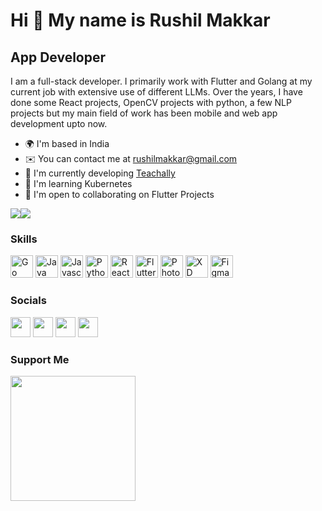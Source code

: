 Hi 👋 My name is Rushil Makkar
==============================

App Developer
-------------

I am a full-stack developer. I primarily work with Flutter and Golang at my current job with extensive use of different LLMs. Over the years, I have done some React projects, OpenCV projects with python, a few NLP projects but my main field of work has been mobile and web app development upto now.

* 🌍  I'm based in India
* ✉️  You can contact me at [rushilmakkar@gmail.com](mailto:rushilmakkar@gmail.com)
* 🚀  I'm currently developing [Teachally](https://teachally.com/)
* 🧠  I'm learning Kubernetes
* 🤝  I'm open to collaborating on Flutter Projects

<a href="https://www.twitter.com/rushil_makkar" target="_blank" rel="noreferrer"><img
src="https://img.shields.io/twitter/follow/rushil_makkar?logo=twitter&style=for-the-badge&color=0891b2&labelColor=1c1917"
/></a><a href="https://www.github.com/rajrushilmakkar" target="_blank" rel="noreferrer"><img
src="https://img.shields.io/github/followers/rajrushilmakkar?logo=github&style=for-the-badge&color=0891b2&labelColor=1c1917" /></a>
### Skills

<p align="left">
<a href="https://go.dev/doc/" target="_blank" rel="noreferrer"><img src="https://raw.githubusercontent.com/danielcranney/readme-generator/main/public/icons/skills/go-colored.svg" width="36" height="36" alt="Go" /></a>
<a href="https://www.oracle.com/java/" target="_blank" rel="noreferrer"><img src="https://raw.githubusercontent.com/danielcranney/readme-generator/main/public/icons/skills/java-colored.svg" width="36" height="36" alt="Java" /></a>
<a href="https://developer.mozilla.org/en-US/docs/Web/JavaScript" target="_blank" rel="noreferrer"><img src="https://raw.githubusercontent.com/danielcranney/readme-generator/main/public/icons/skills/javascript-colored.svg" width="36" height="36" alt="Javascript" /></a>
<a href="https://www.python.org/" target="_blank" rel="noreferrer"><img src="https://raw.githubusercontent.com/danielcranney/readme-generator/main/public/icons/skills/python-colored.svg" width="36" height="36" alt="Python" /></a>
<a href="https://reactjs.org/" target="_blank" rel="noreferrer"><img src="https://raw.githubusercontent.com/danielcranney/readme-generator/main/public/icons/skills/react-colored.svg" width="36" height="36" alt="React" /></a>
<a href="https://flutter.dev/" target="_blank" rel="noreferrer"><img src="https://raw.githubusercontent.com/danielcranney/readme-generator/main/public/icons/skills/flutter-colored.svg" width="36" height="36" alt="Flutter" /></a>
<a href="https://www.adobe.com/uk/products/photoshop.html" target="_blank" rel="noreferrer"><img src="https://raw.githubusercontent.com/danielcranney/readme-generator/main/public/icons/skills/photoshop-colored.svg" width="36" height="36" alt="Photoshop" /></a>
<a href="https://www.adobe.com/uk/products/xd.html" target="_blank" rel="noreferrer"><img src="https://raw.githubusercontent.com/danielcranney/readme-generator/main/public/icons/skills/xd-colored.svg" width="36" height="36" alt="XD" /></a>
<a href="https://www.figma.com/" target="_blank" rel="noreferrer"><img src="https://raw.githubusercontent.com/danielcranney/readme-generator/main/public/icons/skills/figma-colored.svg" width="36" height="36" alt="Figma" /></a>
</p>

### Socials

<p align="left"> <a href="https://www.github.com/rajrushilmakkar" target="_blank" rel="noreferrer"><img src="https://raw.githubusercontent.com/danielcranney/readme-generator/main/public/icons/socials/github.svg" width="32" height="32" /></a> <a href="https://www.linkedin.com/in/rushilmakkar" target="_blank" rel="noreferrer"><img src="https://raw.githubusercontent.com/danielcranney/readme-generator/main/public/icons/socials/linkedin.svg" width="32" height="32" /></a> <a href="https://www.twitter.com/rushil_makkar" target="_blank" rel="noreferrer"><img src="https://raw.githubusercontent.com/danielcranney/readme-generator/main/public/icons/socials/twitter.svg" width="32" height="32" /></a> <a href="https://www.youtube.com/c/UCQW8FyVNmhlPnjM-olgAO3Q" target="_blank" rel="noreferrer"><img src="https://raw.githubusercontent.com/danielcranney/readme-generator/main/public/icons/socials/youtube.svg" width="32" height="32" /></a></p>

### Support Me

<a href="https://paypal.me/devrushinfotech?country.x=IN&locale.x=en_GB"><img src="https://cdn.buymeacoffee.com/buttons/v2/default-yellow.png" width="200" /></a>
